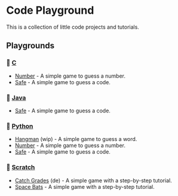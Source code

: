 # Code Playground

This is a collection of little code projects and tutorials.

## Playgrounds

### 📙 [C](./c/)

- [Number](./c/number/) - A simple game to guess a number.
- [Safe](./c/safe/) - A simple game to guess a code.

### 📙 [Java](./java/)

- [Safe](./java/safe/) - A simple game to guess a code.

### 📙 [Python](./python/)

- [Hangman](./python/hangman/) (wip) - A simple game to guess a word.
- [Number](./python/number/) - A simple game to guess a number.
- [Safe](./python/safe/) - A simple game to guess a code.

### 📙 [Scratch](./scratch/)

- [Catch Grades](./scratch/catch-grades/) (de) - A simple game with a
  step-by-step tutorial.
- [Space Bats](./scratch/space-bats/) - A simple game with a step-by-step
  tutorial.
